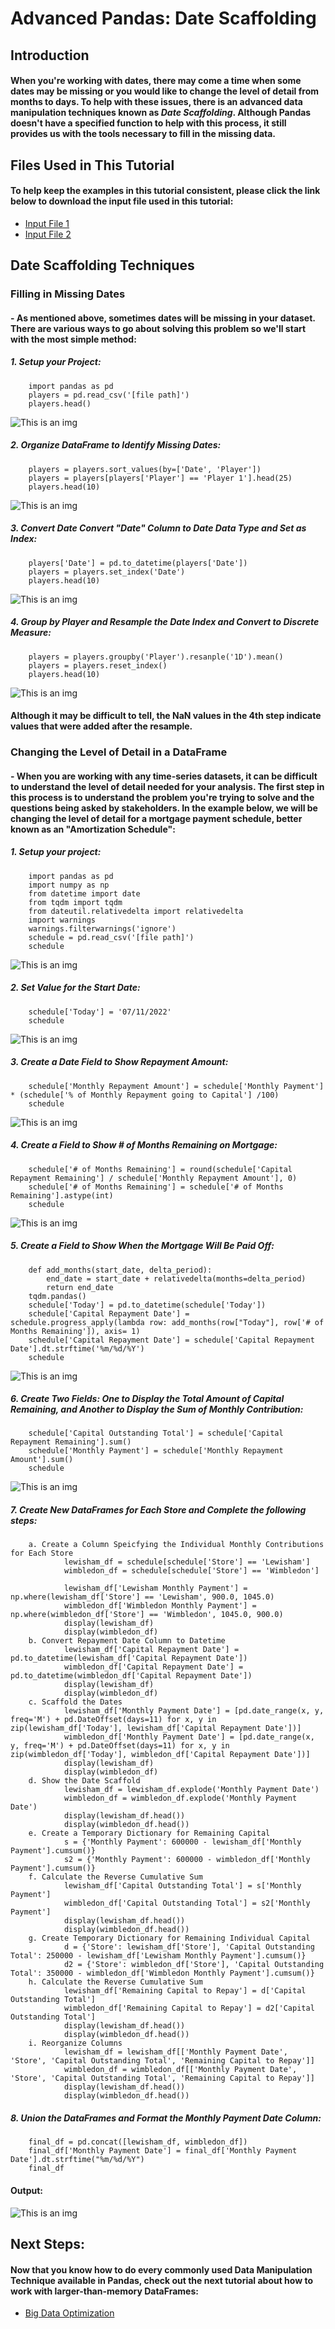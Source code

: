 # Advanced Pandas: Date Scaffolding
## Introduction
#### When you're working with dates, there may come a time when some dates may be missing or you would like to change the level of detail from months to days. To help with these issues, there is an advanced data manipulation techniques known as _Date Scaffolding_. Although Pandas doesn't have a specified function to help with this process, it still provides us with the tools necessary to fill in the missing data.
## Files Used in This Tutorial
#### To help keep the examples in this tutorial consistent, please click the link below to download the input file used in this tutorial:
- [Input File 1](Files/Player-Training.zip)
- [Input File 2](Files/Amortization-Schedule.zip)
## Date Scaffolding Techniques
### Filling in Missing Dates
#### - As mentioned above, sometimes dates will be missing in your dataset. There are various ways to go about solving this problem so we'll start with the most simple method:
##### 1. Setup your Project:
        import pandas as pd
        players = pd.read_csv('[file path]')
        players.head()
![This is an img](Pictures/players_prev.png)
##### 2. Organize DataFrame to Identify Missing Dates:
        players = players.sort_values(by=['Date', 'Player'])
        players = players[players['Player'] == 'Player 1'].head(25)
        players.head(10)
![This is an img](Pictures/players_prev2.png)
##### 3. Convert Date Convert "Date" Column to Date Data Type and Set as Index:
        players['Date'] = pd.to_datetime(players['Date'])
        players = players.set_index('Date')
        players.head(10)
![This is an img](Pictures/players_idx.png)
##### 4. Group by Player and Resample the Date Index and Convert to Discrete Measure:
        players = players.groupby('Player').resanple('1D').mean()
        players = players.reset_index()
        players.head(10)
![This is an img](Pictures/players_resample.png)

#### **Although it may be difficult to tell, the NaN values in the 4th step indicate values that were added after the resample.**

### Changing the Level of Detail in a DataFrame
#### - When you are working with any time-series datasets, it can be difficult to understand the level of detail needed for your analysis. The first step in this process is to understand the problem you're trying to solve and the questions being asked by stakeholders. In the example below, we will be changing the level of detail for a mortgage payment schedule, better known as an "Amortization Schedule":
##### 1. Setup your project:
        import pandas as pd
        import numpy as np
        from datetime import date
        from tqdm import tqdm
        from dateutil.relativedelta import relativedelta
        import warnings
        warnings.filterwarnings('ignore')
        schedule = pd.read_csv('[file path]')
        schedule
![This is an img](Pictures/amort_prev.png)
##### 2. Set Value for the Start Date:
        schedule['Today'] = '07/11/2022'
        schedule
![This is an img](Pictures/amort_today.png)
##### 3. Create a Date Field to Show Repayment Amount:
        schedule['Monthly Repayment Amount'] = schedule['Monthly Payment'] * (schedule['% of Monthly Repayment going to Capital'] /100)
        schedule
![This is an img](Pictures/amort_repayment.png)
##### 4. Create a Field to Show # of Months Remaining on Mortgage:
        schedule['# of Months Remaining'] = round(schedule['Capital Repayment Remaining'] / schedule['Monthly Repayment Amount'], 0)
        schedule['# of Months Remaining'] = schedule['# of Months Remaining'].astype(int)
        schedule
![This is an img](Pictures/amort_remaining.png)
##### 5. Create a Field to Show When the Mortgage Will Be Paid Off:
        def add_months(start_date, delta_period):
            end_date = start_date + relativedelta(months=delta_period)
            return end_date
        tqdm.pandas()
        schedule['Today'] = pd.to_datetime(schedule['Today'])
        schedule['Capital Repayment Date'] = schedule.progress_apply(lambda row: add_months(row["Today"], row['# of Months Remaining']), axis= 1)
        schedule['Capital Repayment Date'] = schedule['Capital Repayment Date'].dt.strftime('%m/%d/%Y')
        schedule
![This is an img](Pictures/amort_payoff.png)
##### 6. Create Two Fields: One to Display the Total Amount of Capital Remaining, and Another to Display the Sum of Monthly Contribution:
        schedule['Capital Outstanding Total'] = schedule['Capital Repayment Remaining'].sum()
        schedule['Monthly Payment'] = schedule['Monthly Repayment Amount'].sum()
        schedule
![This is an img](Pictures/amort_contribution.png)
##### 7. Create New DataFrames for Each Store and Complete the following steps:
        a. Create a Column Speicfying the Individual Monthly Contributions for Each Store
                lewisham_df = schedule[schedule['Store'] == 'Lewisham']
                wimbledon_df = schedule[schedule['Store'] == 'Wimbledon']
                
                lewisham_df['Lewisham Monthly Payment'] = np.where(lewisham_df['Store'] == 'Lewisham', 900.0, 1045.0)
                wimbledon_df['Wimbledon Monthly Payment'] = np.where(wimbledon_df['Store'] == 'Wimbledon', 1045.0, 900.0)
                display(lewisham_df)
                display(wimbledon_df)
        b. Convert Repayment Date Column to Datetime
                lewisham_df['Capital Repayment Date'] = pd.to_datetime(lewisham_df['Capital Repayment Date'])
                wimbledon_df['Capital Repayment Date'] = pd.to_datetime(wimbledon_df['Capital Repayment Date'])
                display(lewisham_df)
                display(wimbledon_df)
        c. Scaffold the Dates
                lewisham_df['Monthly Payment Date'] = [pd.date_range(x, y, freq='M') + pd.DateOffset(days=11) for x, y in zip(lewisham_df['Today'], lewisham_df['Capital Repayment Date'])]
                wimbledon_df['Monthly Payment Date'] = [pd.date_range(x, y, freq='M') + pd.DateOffset(days=11) for x, y in zip(wimbledon_df['Today'], wimbledon_df['Capital Repayment Date'])]
                display(lewisham_df)
                display(wimbledon_df)
        d. Show the Date Scaffold
                lewisham_df = lewisham_df.explode('Monthly Payment Date')
                wimbledon_df = wimbledon_df.explode('Monthly Payment Date')
                display(lewisham_df.head())
                display(wimbledon_df.head())
        e. Create a Temporary Dictionary for Remaining Capital
                s = {'Monthly Payment': 600000 - lewisham_df['Monthly Payment'].cumsum()}
                s2 = {'Monthly Payment': 600000 - wimbledon_df['Monthly Payment'].cumsum()}
        f. Calculate the Reverse Cumulative Sum
                lewisham_df['Capital Outstanding Total'] = s['Monthly Payment']
                wimbledon_df['Capital Outstanding Total'] = s2['Monthly Payment']
                display(lewisham_df.head())
                display(wimbledon_df.head())
        g. Create Temporary Dictionary for Remaining Individual Capital
                d = {'Store': lewisham_df['Store'], 'Capital Outstanding Total': 250000 - lewisham_df['Lewisham Monthly Payment'].cumsum()}
                d2 = {'Store': wimbledon_df['Store'], 'Capital Outstanding Total': 350000 - wimbledon_df['Wimbledon Monthly Payment'].cumsum()}
        h. Calculate the Reverse Cumulative Sum
                lewisham_df['Remaining Capital to Repay'] = d['Capital Outstanding Total']
                wimbledon_df['Remaining Capital to Repay'] = d2['Capital Outstanding Total']
                display(lewisham_df.head())
                display(wimbledon_df.head())
        i. Reorganize Columns
                lewisham_df = lewisham_df[['Monthly Payment Date', 'Store', 'Capital Outstanding Total', 'Remaining Capital to Repay']]
                wimbledon_df = wimbledon_df[['Monthly Payment Date', 'Store', 'Capital Outstanding Total', 'Remaining Capital to Repay']]
                display(lewisham_df.head())
                display(wimbledon_df.head())
##### 8. Union the DataFrames and Format the Monthly Payment Date Column:
        final_df = pd.concat([lewisham_df, wimbledon_df])
        final_df['Monthly Payment Date'] = final_df['Monthly Payment Date'].dt.strftime("%m/%d/%Y")
        final_df
#### Output:
![This is an img](Pictures/amort_final.png)


## Next Steps:
#### Now that you know how to do every commonly used Data Manipulation Technique available in Pandas, check out the next tutorial about how to work with larger-than-memory DataFrames:
- [Big Data Optimization](https://github.com/uvudataclub2022/UVU-2022-2023/blob/Data-Analytics/Data%20Manipulation/Tutorials/Pandas/Big%20Data%20Optimization.md)
